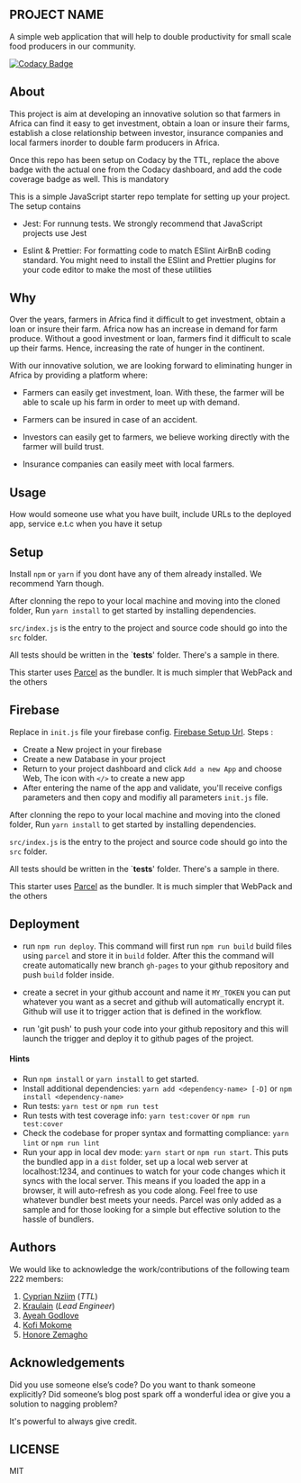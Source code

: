 ## PROJECT NAME
A simple web application that will help to double productivity for small scale food producers in our community.

[![Codacy Badge](https://api.codacy.com/project/badge/Grade/5857cc5891c044759e56cdbc214fa97b)](https://app.codacy.com/gh/BuildForSDG/Team-222-SDG2-P1?utm_source=github.com&utm_medium=referral&utm_content=BuildForSDG/Team-222-SDG2-P1&utm_campaign=Badge_Grade_Settings)


## About

<!-- What is this project about. Ok to enrich here or the section above it with an image. -->
This project is aim at developing an innovative solution so that farmers in Africa can find it easy to get investment, obtain a loan or insure their farms, establish a close relationship  between investor, insurance companies and local farmers inorder to double farm producers in Africa. 

Once this repo has been setup on Codacy by the TTL, replace the above badge with the actual one from the Codacy dashboard, and add the code coverage badge as well. This is mandatory

This is a simple JavaScript starter repo template for setting up your project. The setup contains

-   Jest: For runnung tests. We strongly recommend that JavaScript projects use Jest

-   Eslint & Prettier: For formatting code to match ESlint AirBnB coding standard. You might need to install the ESlint and Prettier plugins for your code editor to make the most of these utilities

## Why

Over the years, farmers in Africa find it difficult to get investment, obtain a loan or insure their farm. Africa now has an increase in demand for farm produce. Without a good investment or loan, farmers find it difficult to scale up their farms. Hence, increasing the rate of hunger in the continent.

With our innovative solution, we are looking forward to eliminating hunger in Africa by providing a platform where:
-   Farmers can easily get investment, loan. With these, the farmer will be able to scale up his farm in order to meet up with demand.

-   Farmers can be insured in case of an accident.

-   Investors can easily get to farmers, we believe working directly with the farmer will build trust.

-   Insurance companies can easily meet with local farmers.

## Usage
 How would someone use what you have built, include URLs to the deployed app, service e.t.c when you have it setup


## Setup

Install `npm` or `yarn` if you dont have any of them already installed. We recommend Yarn though.

After clonning the repo to your local machine and moving into the cloned folder, Run `yarn install` to get started by installing dependencies. 

`src/index.js` is the entry to the project and source code should go into the `src` folder.

All tests should be written in the `__tests__' folder. There's a sample in there.

This starter uses [Parcel](https://parceljs.org/getting_started.html) as the bundler. It is much simpler that WebPack and the others


## Firebase

Replace in  `init.js` file your firebase config. [Firebase Setup Url](https://firebase.google.com/docs/database/web/start).
Steps :
- Create a New project in your firebase
- Create a new Database in your project
- Return to your project dashboard and click  `Add a new App` and choose Web, The icon with `</>`  to create a new app
- After entering the name of the app and validate, you'll receive configs parameters and then copy and modifiy all parameters `init.js` file.



After clonning the repo to your local machine and moving into the cloned folder, Run `yarn install` to get started by installing dependencies. 

`src/index.js` is the entry to the project and source code should go into the `src` folder.

All tests should be written in the `__tests__' folder. There's a sample in there.

This starter uses [Parcel](https://parceljs.org/getting_started.html) as the bundler. It is much simpler that WebPack and the others



## Deployment 

- run `npm run deploy`. This command will first run `npm run build` build files using `parcel` and store it in `build` folder.
After this the command will create automatically new branch `gh-pages` to your github repository and push `build` folder inside.

-  create a secret in your github account and name it `MY_TOKEN`  you can put whatever you want as a secret and github will automatically encrypt it. Github will use it to trigger action that is defined in the workflow.

-  run 'git push' to push your code into your github repository and this will launch the trigger and deploy it to github pages of the project.

#### Hints

-   Run `npm install` or `yarn install` to get started.
-   Install additional dependencies: `yarn add <dependency-name> [-D]` or `npm install <dependency-name>`
-   Run tests: `yarn test` or `npm run test`
-   Run tests with test coverage info: `yarn test:cover` or `npm run test:cover`
-   Check the codebase for proper syntax and formatting compliance: `yarn lint` or `npm run lint`
-   Run your app in local dev mode: `yarn start` or `npm run start`. This puts the bundled app in a `dist` folder, set up a local web server at localhost:1234, and continues to watch for your code changes which it syncs with the local server. This means if you loaded the app in a browser, it will auto-refresh as you code along. Feel free to use whatever bundler best meets your needs. Parcel was only added as a sample and for those looking for a simple but effective solution to the hassle of bundlers. 

## Authors

We would like to acknowledge the work/contributions of the following team 222 members:
1.  [Cyprian Nziim](https://github.com/cyprian-nziim) (_TTL_)
2.  [Kraulain](https://github.com/kraulain) (_Lead Engineer_)
3.  [Ayeah Godlove](https://github.com/ayeahgodlove)
4.  [Kofi Mokome](https://github.com/kofimokome)
5.  [Honore Zemagho](https://github.com/honorezemagho)

## Acknowledgements

Did you use someone else’s code?
Do you want to thank someone explicitly?
Did someone’s blog post spark off a wonderful idea or give you a solution to nagging problem?

It's powerful to always give credit.

## LICENSE
MIT

